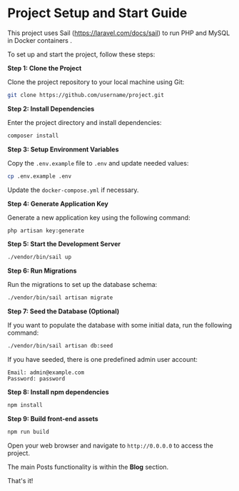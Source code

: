 # Project Setup and Start Guide

This project uses Sail (https://laravel.com/docs/sail) to run PHP and MySQL in Docker containers .

To set up and start the project, follow these steps:

**Step 1: Clone the Project**

Clone the project repository to your local machine using Git:
```bash
git clone https://github.com/username/project.git
```
**Step 2: Install Dependencies**

Enter the project directory and install dependencies:
```bash
composer install
```

**Step 3: Setup Environment Variables**

Copy the `.env.example` file to `.env` and update needed values:
```bash
cp .env.example .env
```

Update the `docker-compose.yml` if necessary.

**Step 4: Generate Application Key**

Generate a new application key using the following command:
```bash
php artisan key:generate
```

**Step 5: Start the Development Server**

```bash
./vendor/bin/sail up
```

**Step 6: Run Migrations**

Run the migrations to set up the database schema:
```bash
./vendor/bin/sail artisan migrate
```

**Step 7: Seed the Database (Optional)**

If you want to populate the database with some initial data, run the following command:
```bash
./vendor/bin/sail artisan db:seed
```
If you have seeded, there is one predefined admin user account:

```
Email: admin@example.com
Password: password
```

**Step 8: Install npm dependencies**

```bash
npm install
```

**Step 9: Build front-end assets**

```bash
npm run build
```

Open your web browser and navigate to `http://0.0.0.0` to access the project.

The main Posts functionality is within the **Blog** section.

That's it!
